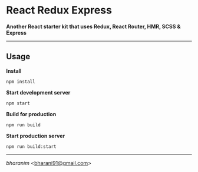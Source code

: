 # React Redux Express
**Another React starter kit that uses Redux, React Router, HMR, SCSS & Express**

------------------

## Usage

**Install**
```
npm install
```

**Start development server**
```
npm start
```

**Build for production**
```
npm run build
```

**Start production server**
```
npm run build:start
```

------------------

*bharanim* <[bharani91@gmail.com](mailto:bharani91@gmail.com )>
